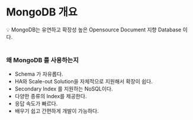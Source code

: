 # MongoDB 개요

<aside>
💡 MongoDB는 유연하고 확장성 높은 Opensource Document 지향 Database 이다.

</aside>

<br>

### 왜 MongoDB 를 사용하는지

- Schema 가 자유롭다.
- HA와 Scale-out Solution을 자체적으로 지원해서 확장이 쉽다.
- Secondary Index 를 지원하는 NoSQL이다.
- 다양한 종류의 Index를 제공한다.
- 응답 속도가 빠르다.
- 배우기 쉽고 간편하게 개발이 가능하다.